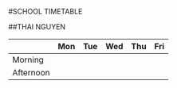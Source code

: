 #SCHOOL TIMETABLE

##THAI NGUYEN

|           |  Mon  |   Tue  | Wed   | Thu | Fri |
|-----------|:-----:|:------:|-------|-----|-----|
| Morning   |       |        |       |     |     |
| Afternoon |       |        |       |     |     |
